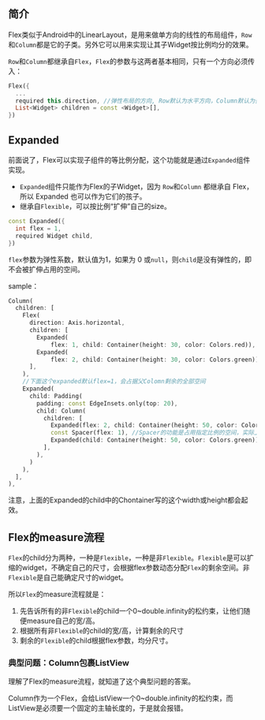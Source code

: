 ## 简介

Flex类似于Android中的LinearLayout，是用来做单方向的线性的布局组件，`Row`和`Column`都是它的子类。另外它可以用来实现让其子Widget按比例均分的效果。

`Row`和`Column`都继承自`Flex`，`Flex`的参数与这两者基本相同，只有一个方向必须传入：

```dart
Flex({
  ...
  required this.direction, //弹性布局的方向, Row默认为水平方向，Column默认为垂直方向
  List<Widget> children = const <Widget>[],
})
```

## Expanded

前面说了，Flex可以实现子组件的等比例分配，这个功能就是通过`Expanded`组件实现。

- `Expanded`组件只能作为Flex的子Widget，因为 `Row`和`Column` 都继承自 Flex，所以 Expanded 也可以作为它们的孩子。
- 继承自`Flexible`，可以按比例“扩伸”自己的size。

```dart
const Expanded({
  int flex = 1, 
  required Widget child,
})
```

`flex`参数为弹性系数，默认值为1，如果为 0 或`null`，则`child`是没有弹性的，即不会被扩伸占用的空间。

sample：

```dart
Column(
  children: [
    Flex(
      direction: Axis.horizontal,
      children: [
        Expanded(
            flex: 1, child: Container(height: 30, color: Colors.red)),
        Expanded(
            flex: 2, child: Container(height: 30, color: Colors.green))
      ],
    ),
    //下面这个expanded默认flex=1，会占据父Colomn剩余的全部空间
    Expanded(
      child: Padding(
        padding: const EdgeInsets.only(top: 20),
        child: Column(
          children: [
            Expanded(flex: 2, child: Container(height: 50, color: Colors.red)),
            const Spacer(flex: 1), //Spacer的功能是占用指定比例的空间，实际上它只是Expanded的一个包装类
            Expanded(child: Container(height: 50, color: Colors.green)),
          ],
        ),
      )
    ),
  ],
),
```

注意，上面的Expanded的child中的Chontainer写的这个width或height都会起效。

## Flex的measure流程

`Flex`的child分为两种，一种是`Flexible`，一种是非`Flexible`。`Flexible`是可以扩缩的widget，不确定自己的尺寸，会根据flex参数动态分配`Flex`的剩余空间。非`Flexible`是自己能确定尺寸的widget。

所以`Flex`的measure流程就是：

1. 先告诉所有的非`Flexible`的child一个0~double.infinity的松约束，让他们随便measure自己的宽/高。
2. 根据所有非`Flexible`的child的宽/高，计算剩余的尺寸
3. 剩余的`Flexible`的child根据flex参数，均分尺寸。

### 典型问题：Column包裹ListView

理解了Flex的measure流程，就知道了这个典型问题的答案。

Column作为一个Flex，会给ListView一个0~double.infinity的松约束，而ListView是必须要一个固定的主轴长度的，于是就会报错。
